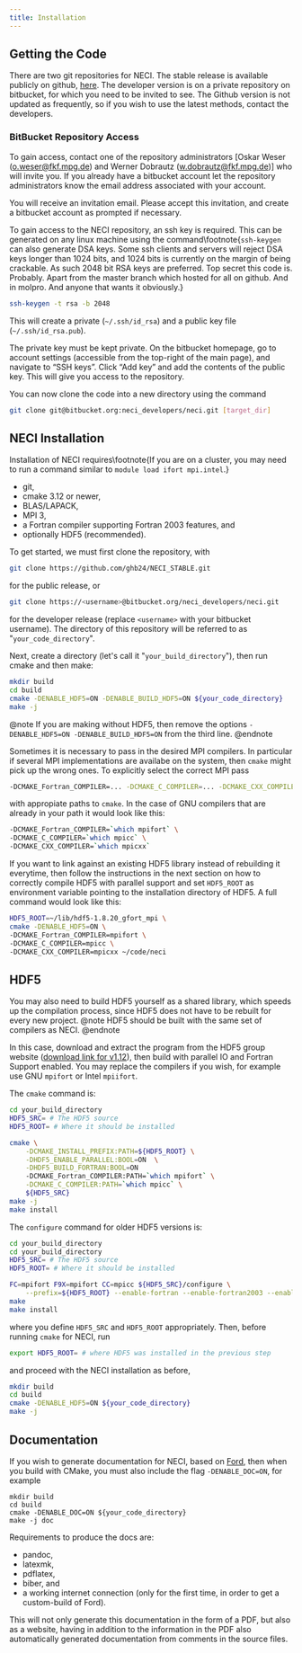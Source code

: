 ```yaml
---
title: Installation
---
```



## Getting the Code


There are two git repositories for NECI. The stable release is available publicly on github, [here](https://github.com/ghb24/NECI_STABLE).
The developer version is on a private repository on bitbucket, for which you need to be invited to see.
The Github version is not updated as frequently, so if you wish to use the latest methods, contact the developers.

### BitBucket Repository Access

To gain access, contact one of the repository administrators [Oskar Weser
([o.weser@fkf.mpg.de](mailto:o.weser@fkf.mpg.de)) and Werner Dobrautz
([w.dobrautz@fkf.mpg.de](mailto:w.dobrautz@fkf.mpg.de))] who will invite you. If you
already have a bitbucket account let the repository administrators know
the email address associated with your account.

You will receive an invitation email. Please accept this invitation, and
create a bitbucket account as prompted if necessary.

To gain access to the NECI repository, an ssh key is required. This can
be generated on any linux machine using the command\footnote{`ssh-keygen` can also generate DSA keys. Some ssh clients and servers will reject DSA keys longer than 1024 bits, and 1024 bits is	currently on the margin of being crackable. As such 2048 bit RSA keys are preferred. Top secret this code is. Probably. Apart from the master branch which hosted for all on github. And in molpro.	And anyone that wants it obviously.}
<!-- todo is this sassy footnote really necessary? :D -->

```bash
ssh-keygen -t rsa -b 2048
```

This will create a private (`~/.ssh/id_rsa`) and a public key file
(`~/.ssh/id_rsa.pub`).

The private key must be kept private. On the bitbucket homepage, go to
account settings (accessible from the top-right of the main page), and
navigate to “SSH keys”. Click “Add key” and add the contents of the
public key. This will give you access to the repository.

You can now clone the code into a new directory using the command

```bash
git clone git@bitbucket.org:neci_developers/neci.git [target_dir]
```

## NECI Installation

Installation of NECI requires\footnote{If you are on a cluster, you may need to run a command similar to `module load ifort mpi.intel`.}

-   git,
-   cmake 3.12 or newer,
-   BLAS/LAPACK,
-   MPI 3,
-   a Fortran compiler supporting Fortran 2003 features, and
-   optionally HDF5 (recommended).

To get started, we must first clone the repository, with
```bash
git clone https://github.com/ghb24/NECI_STABLE.git
```
for the public release, or
```bash
git clone https://<username>@bitbucket.org/neci_developers/neci.git
```
for the developer release (replace `<username>` with your bitbucket username).
The directory of this repository will be referred to as "`your_code_directory`".

Next, create a directory (let's call it "`your_build_directory`"), then run cmake and then make:
```bash
mkdir build
cd build
cmake -DENABLE_HDF5=ON -DENABLE_BUILD_HDF5=ON ${your_code_directory}
make -j
```
@note
If you are making without HDF5, then remove the options `-DENABLE_HDF5=ON -DENABLE_BUILD_HDF5=ON` from the third line.
@endnote

Sometimes it is necessary to pass in the desired MPI compilers.
In particular if several MPI implementations are availabe on the system, then `cmake` might pick up the wrong ones.
To explicitly select the correct MPI pass
```bash
-DCMAKE_Fortran_COMPILER=... -DCMAKE_C_COMPILER=... -DCMAKE_CXX_COMPILER=...
```
with appropiate paths to `cmake`.
In the case of GNU compilers that are already in your path it would look like this:
```bash
-DCMAKE_Fortran_COMPILER=`which mpifort` \
-DCMAKE_C_COMPILER=`which mpicc` \
-DCMAKE_CXX_COMPILER=`which mpicxx`
```

If you want to link against an existing HDF5 library instead of rebuilding it everytime,
then follow the instructions in the next section on how to correctly compile HDF5 with parallel support
and set `HDF5_ROOT` as environment variable pointing to the installation directory of HDF5.
A full command would look like this:

```bash
HDF5_ROOT=~/lib/hdf5-1.8.20_gfort_mpi \
cmake -DENABLE_HDF5=ON \
-DCMAKE_Fortran_COMPILER=mpifort \
-DCMAKE_C_COMPILER=mpicc \
-DCMAKE_CXX_COMPILER=mpicxx ~/code/neci
```


## HDF5

You may also need to build HDF5 yourself as a shared library, which speeds up the compilation process, since HDF5 does not have to be rebuilt for every new project.
@note
HDF5 should be built with the same set of compilers as NECI.
@endnote

In this case, download and extract the program from the HDF5 group website ([download link for v1.12](https://support.hdfgroup.org/ftp/HDF5/releases/hdf5-1.12/hdf5-1.12.2/src/hdf5-1.12.2.tar.gz)),
then build with parallel IO and Fortran Support enabled.
You may replace the compilers if you wish, for example use GNU `mpifort` or Intel `mpiifort`.

The `cmake` command is:
```bash
cd your_build_directory
HDF5_SRC= # The HDF5 source
HDF5_ROOT= # Where it should be installed

cmake \
    -DCMAKE_INSTALL_PREFIX:PATH=${HDF5_ROOT} \
    -DHDF5_ENABLE_PARALLEL:BOOL=ON  \
    -DHDF5_BUILD_FORTRAN:BOOL=ON
    -DCMAKE_Fortran_COMPILER:PATH=`which mpifort` \
    -DCMAKE_C_COMPILER:PATH=`which mpicc` \
    ${HDF5_SRC}
make -j
make install
```
The `configure` command for older HDF5 versions is:
```bash
cd your_build_directory
cd your_build_directory
HDF5_SRC= # The HDF5 source
HDF5_ROOT= # Where it should be installed

FC=mpifort F9X=mpifort CC=mpicc ${HDF5_SRC}/configure \
    --prefix=${HDF5_ROOT} --enable-fortran --enable-fortran2003 --enable-parallel
make
make install
```
where you define `HDF5_SRC` and `HDF5_ROOT` appropriately. Then, before running `cmake` for NECI, run

```bash
export HDF5_ROOT= # where HDF5 was installed in the previous step
```

and proceed with the NECI installation as before,
```bash
mkdir build
cd build
cmake -DENABLE_HDF5=ON ${your_code_directory}
make -j
```

## Documentation

If you wish to generate documentation for NECI, based on [Ford](https://github.com/Fortran-FOSS-Programmers/ford),
then when you build with CMake, you must also include the flag `-DENABLE_DOC=ON`, for example
```
mkdir build
cd build
cmake -DENABLE_DOC=ON ${your_code_directory}
make -j doc
```

Requirements to produce the docs are:

- pandoc,
- latexmk,
- pdflatex,
- biber, and
- a working internet connection (only for the first time, in order to get a custom-build of Ford).

This will not only generate this documentation in the form of a PDF, but also as a website,
having in addition to the information in the PDF also automatically generated documentation from comments in the source files.

<!-- todo ? should we include brief descriptions of all (important) build options? -->
